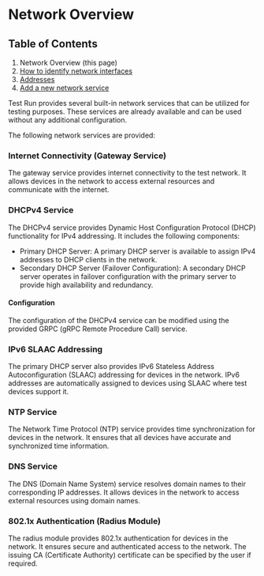 # Network Overview

## Table of Contents
1) Network Overview (this page)
2) [How to identify network interfaces](identify_interfaces.md)
3) [Addresses](addresses.md)
4) [Add a new network service](add_new_service.md)

Test Run provides several built-in network services that can be utilized for testing purposes. These services are already available and can be used without any additional configuration. 

The following network services are provided:

### Internet Connectivity (Gateway Service)

The gateway service provides internet connectivity to the test network. It allows devices in the network to access external resources and communicate with the internet.

### DHCPv4 Service

The DHCPv4 service provides Dynamic Host Configuration Protocol (DHCP) functionality for IPv4 addressing. It includes the following components:

- Primary DHCP Server: A primary DHCP server is available to assign IPv4 addresses to DHCP clients in the network.
- Secondary DHCP Server (Failover Configuration): A secondary DHCP server operates in failover configuration with the primary server to provide high availability and redundancy.

#### Configuration

The configuration of the DHCPv4 service can be modified using the provided GRPC (gRPC Remote Procedure Call) service.

### IPv6 SLAAC Addressing

The primary DHCP server also provides IPv6 Stateless Address Autoconfiguration (SLAAC) addressing for devices in the network. IPv6 addresses are automatically assigned to devices using SLAAC where test devices support it.

### NTP Service

The Network Time Protocol (NTP) service provides time synchronization for devices in the network. It ensures that all devices have accurate and synchronized time information.

### DNS Service

The DNS (Domain Name System) service resolves domain names to their corresponding IP addresses. It allows devices in the network to access external resources using domain names.

### 802.1x Authentication (Radius Module)

The radius module provides 802.1x authentication for devices in the network. It ensures secure and authenticated access to the network. The issuing CA (Certificate Authority) certificate can be specified by the user if required.